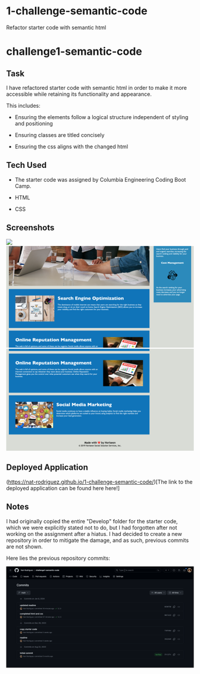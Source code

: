 # 1-challenge-semantic-code

Refactor starter code with semantic html

# challenge1-semantic-code

## Task

I have refactored starter code with semantic html in order to make it more accessible while retaining its functionality and appearance.

This includes:

- Ensuring the elements follow a logical structure independent of styling and positioning

- Ensuring classes are titled concisely

- Ensuring the css aligns with the changed html

## Tech Used

- The starter code was assigned by Columbia Engineering Coding Boot Camp.

- HTML

- CSS

## Screenshots

<img src = "./assets/images/first.jpg">
<img src = "./assets/images/second.jpg">
<img src = "./assets/images/third.jpg">

## Deployed Application

(https://nat-rodriguez.github.io/1-challenge-semantic-code/)[The link to the deployed application can be found here here!]

## Notes

I had originally copied the entire "Develop" folder for the starter code, which we were explicitly stated not to do, but I had forgotten after not working on the assignment after a hiatus. I had decided to create a new repository in order to mitigate the damage, and as such, previous commits are not shown.

Here lies the previous repository commits:

<img src = "./assets/images/commit.jpg">
